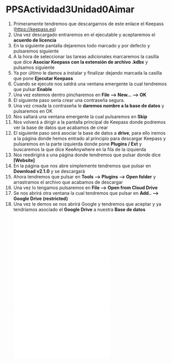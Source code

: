 # PPSActividad3Unidad0Aimar
1. Primeramente tendremos que descargarnos de este enlace el Keepass (https://keepass.es)
2. Una vez descargado entraremos en el ejecutable y aceptaremos el **acuerdo de licencia**
3. En la siguiente pantalla dejaremos todo marcado y por defecto y pulsaremos siguiente
4. A la hora de seleccionar las tareas adicionales marcaremos la casilla que dice **Asociar Keepass con la extensión de archivo .kdbx** y pulsamos siguiente
5. Ya por último le damos a instalar y finalizar dejando marcada la casilla que pone **Ejecutar Keepass**
6. Cuando se ejecute nos saldrá una ventana emergente la cual tendremos que pulsar **Enable**
7. Una vez estemos dentro pincharemos en **File --> New... --> OK**
8. El siguiente paso sería crear una contraseña segura.
9. Una vez creada la contraseña le **daremos nombre a la base de datos** y pulsaremos en OK
10. Nos saltará una ventana emergente la cual pulsaremos en **Skip**
11. Nos volverá a dirigir a la pantalla principal de Keepass donde podremos ver la base de datos que acabamos de crear
12. El siguiente paso será asociar la base de datos a **drive**, para ello iremos a la página donde hemos entrado al principio para descargar Keepass y pulsaremos en la parte izquierda donde pone **Plugins / Ext** y buscaremos la que dice KeeAnywhere en la fila de la izquierda
13. Nos reedirigirá a una página donde tendremos que pulsar donde dice **[Website]**
14. En la página que nos abre simplemente tendremos que pulsar en **Download v2.1.0** y se descargará
15. Ahora tendremos que pulsar en **Tools --> Plugins --> Open folder** y arrastramos el archivo que acabamos de descargar
16. Una vez lo tengamos pulsaremos en **File --> Open from Cloud Drive**
17. Se nos abrirá otra ventana la cual tendremos que pulsar en **Add.. --> Google Drive (restricted)**
18. Una vez le demos se nos abrirá Google y tendremos que aceptar y ya tendríamos asociado el **Google Drive** a nuestra **Base de datos** 
![Uso de GitHub](/GitHub.md)
![Instalacion de GitHub](/install.md)
![Comandos Básicos de GitHub](/UsoGit.md)